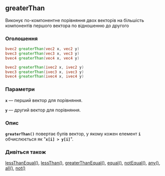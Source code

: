 ## greaterThan
Виконує по-компонентне порівняння двох векторів на більшість компонентів першого вектора по відношенню до другого

### Оголошення
```glsl
bvec2 greaterThan(vec2 x, vec2 y)  
bvec3 greaterThan(vec3 x, vec3 y)  
bvec4 greaterThan(vec4 x, vec4 y)  

bvec2 greaterThan(ivec2 x, ivec2 y)  
bvec3 greaterThan(ivec3 x, ivec3 y)  
bvec4 greaterThan(ivec4 x, ivec4 y)
```

### Параметри
**```x```** — перший вектор для порівняння.

**```y```** — другий вектор для порівняння.

### Опис
**```greaterThan()```** повертає булів вектор, у якому кожен елемент **`i`** обчислюється як "**```x[i] > y[i]```**".

### Дивіться також
[lessThanEqual()](/glossary/?lan=ua&search=lessThanEqual), [lessThan()](/glossary/?lan=ua&search=lessThan), [greaterThanEqual()](/glossary/?lan=ua&search=greaterThanEqual), [equal()](/glossary/?lan=ua&search=equal), [notEqual()](/glossary/?lan=ua&search=notEqual), [any()](/glossary/?lan=ua&search=any), [all()](/glossary/?lan=ua&search=all), [not()](/glossary/?lan=ua&search=not)
